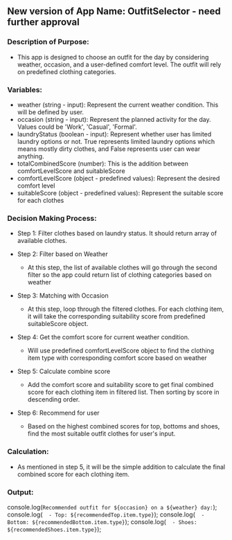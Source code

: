 ## New version of App Name: OutfitSelector - need further approval
### Description of Purpose: 
- This app is designed to choose an outfit for the day by considering weather, occasion, and a user-defined comfort level. The outfit will rely on predefined clothing categories.

### Variables:
- weather (string - input): Represent the current weather condition. This will be defined by user.
- occasion (string - input): Represent the planned activity for the day. Values could be 'Work', 'Casual', 'Formal'.
- laundryStatus (boolean - input): Represent whether user has limited laundry options or not. True represents limited laundry options which means mostly dirty clothes, and False represents user can wear anything.
- totalCombinedScore (number): This is the addition between comfortLevelScore and suitableScore
- comfortLevelScore (object - predefined values): Represent the desired comfort level
- suitableScore (object - predefined values): Represent the suitable score for each clothes

### Decision Making Process:
- Step 1: Filter clothes based on laundry status. It should return array of available clothes.

- Step 2: Filter based on Weather
  - At this step, the list of available clothes will go through the second filter so the app could return list of clothing categories based on weather

- Step 3: Matching with Occasion
  - At this step, loop through the filtered clothes. For each clothing item, it will take the corresponding suitability score from predefined suitableScore object.

- Step 4: Get the comfort score for current weather condition.
  - Will use predefined comfortLevelScore object to find the clothing item type with corresponding comfort score based on weather

- Step 5: Calculate combine score
  - Add the comfort score and suitability score to get final combined score for each clothing item in filtered list. Then sorting by score in descending order.

- Step 6: Recommend for user
  - Based on the highest combined scores for top, bottoms and shoes, find the most suitable outfit clothes for user's input.

### Calculation:
- As mentioned in step 5, it will be the simple addition to calculate the final combined score for each clothing item.

### Output:
console.log(`Recommended outfit for ${occasion} on a ${weather} day:`);
console.log(`  - Top: ${recommendedTop.item.type}`);
console.log(`  - Bottom: ${recommendedBottom.item.type}`);
console.log(`  - Shoes: ${recommendedShoes.item.type}`);